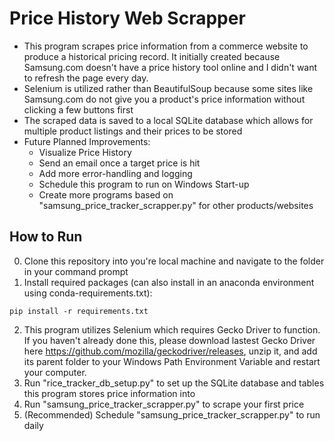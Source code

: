 # Price History Web Scrapper
- This program scrapes price information from a commerce website to produce a historical pricing record. It initially created because Samsung.com doesn't have a price history tool online and I didn't want to refresh the page every day.
- Selenium is utilized rather than BeautifulSoup because some sites like Samsung.com do not give you a product's price information without clicking a few buttons first
- The scraped data is saved to a local SQLite database which allows for multiple product listings and their prices to be stored
- Future Planned Improvements:
    - Visualize Price History
    - Send an email once a target price is hit
    - Add more error-handling and logging
    - Schedule this program to run on Windows Start-up
    - Create more programs based on "samsung_price_tracker_scrapper.py" for other products/websites

## How to Run
0. Clone this repository into you're local machine and navigate to the folder in your command prompt
1. Install required packages (can also install in an anaconda environment using conda-requirements.txt):
```
pip install -r requirements.txt
```
2. This program utilizes Selenium which requires Gecko Driver to function. If you haven't already done this, please download lastest Gecko Driver here https://github.com/mozilla/geckodriver/releases, unzip it, and add its parent folder to your Windows Path Environment Variable and restart your computer.
3. Run "rice_tracker_db_setup.py" to set up the SQLite database and tables this program stores price information into
4. Run "samsung_price_tracker_scrapper.py" to scrape your first price
5. (Recommended) Schedule "samsung_price_tracker_scrapper.py" to run daily
